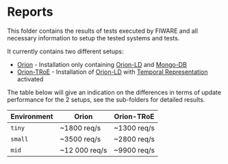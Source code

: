 # Reports

This folder contains the results of tests executed by FIWARE and all necessary information to setup the tested systems and tests.

It currently contains two different setups:

* [Orion](orion) - Installation only containing [Orion-LD](https://github.com/FIWARE/context.Orion-LD) and [Mongo-DB](https://www.mongodb.com/)
* [Orion-TRoE](orion-troe) - Installation of [Orion-LD](https://github.com/FIWARE/context.Orion-LD) with [Temporal Representation](https://github.com/FIWARE/context.Orion-LD/blob/develop/doc/manuals-ld/troe.md) activated

The table below will give an indication on the differences in terms of update performance for the 2 setups, see the sub-folders for detailed results.

|  Environment | Orion | Orion-TRoE |
| ----------------- | ---------------------- | ------------------------ |
| ```tiny``` |  ~1800 req/s | ~1300 req/s |
| ```small``` |  ~3500 req/s | ~2800 req/s |
| ```mid``` |  ~12 000 req/s | ~9900 req/s |
